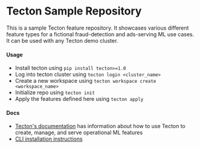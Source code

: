# Tecton Sample Repository

This is a sample Tecton feature repository. It showcases various different feature types for a fictional fraud-detection and ads-serving ML use cases. It can be used with any Tecton demo cluster.

#### Usage
* Install tecton using `pip install tecton>=1.0`
* Log into tecton cluster using `tecton login <cluster_name>`
* Create a new workspace using `tecton workspace create <workspace_name>`
* Initialize repo using `tecton init`
* Apply the features defined here using `tecton apply`

#### Docs
* [Tecton's documentation](https://docs.tecton.ai/) has information about how to use Tecton to create, manage, and serve operational ML features
* [CLI installation instructions](https://docs.tecton.ai/docs/setting-up-tecton/development-setup/installing-the-tecton-cli)

